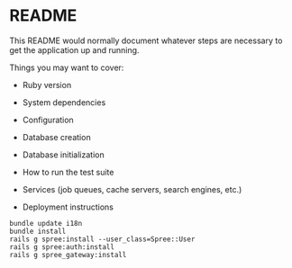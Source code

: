 # README

This README would normally document whatever steps are necessary to get the
application up and running.

Things you may want to cover:

* Ruby version

* System dependencies

* Configuration

* Database creation

* Database initialization

* How to run the test suite

* Services (job queues, cache servers, search engines, etc.)

* Deployment instructions
```
bundle update i18n
bundle install
rails g spree:install --user_class=Spree::User
rails g spree:auth:install
rails g spree_gateway:install
```
